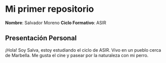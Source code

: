 # Mi primer repositorio

**Nombre**: Salvador Moreno
**Ciclo Formativo**: ASIR	

## Presentación Personal
¡Hola! Soy Salva, estoy estudiando el ciclo de ASIR. Vivo en un pueblo cerca de Marbella. Me gusta el cine y pasear por la naturaleza con mi perro.

